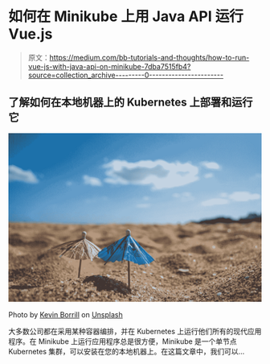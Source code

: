 # 如何在 Minikube 上用 Java API 运行 Vue.js

> 原文：<https://medium.com/bb-tutorials-and-thoughts/how-to-run-vue-js-with-java-api-on-minikube-7dba7515fb4?source=collection_archive---------0----------------------->

## 了解如何在本地机器上的 Kubernetes 上部署和运行它

![](img/e57efab2bb6232429c7e3b375c2ae5cf.png)

Photo by [Kevin Borrill](https://unsplash.com/@kev2480?utm_source=medium&utm_medium=referral) on [Unsplash](https://unsplash.com?utm_source=medium&utm_medium=referral)

大多数公司都在采用某种容器编排，并在 Kubernetes 上运行他们所有的现代应用程序。在 Minikube 上运行应用程序总是很方便，Minikube 是一个单节点 Kubernetes 集群，可以安装在您的本地机器上。在这篇文章中，我们可以…